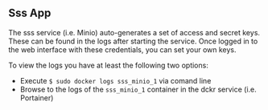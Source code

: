 ## Sss App

The sss service (i.e. Minio) auto-generates a set of access and secret keys. These can be found in the logs after starting the service. Once logged in to the web interface with these credentials, you can set your own keys.

To view the logs you have at least the following two options:

* Execute ``$ sudo docker logs sss_minio_1`` via comand line
* Browse to the logs of the ``sss_minio_1`` container in the dckr service (i.e. Portainer)
